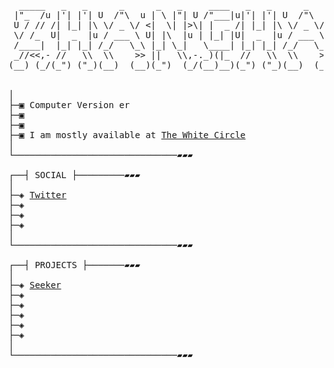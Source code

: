<pre>


  _____   _   _      _      _   _     ____   _   _      _      __   __ 
 |"_  /u |'| |'| U  /"\  u | \ |"| U /"___|u|'| |'| U  /"\  u  \ \ / / 
 U / // /| |_| |\ \/ _ \/ <|  \| |>\| |  _ /| |_| |\ \/ _ \/    \ V /  
 \/ /_  U|  _  |u / ___ \ U| |\  |u | |_| |U|  _  |u / ___ \   U_|"|_u 
 /____|  |_| |_| /_/   \_\ |_| \_|   \____| |_| |_| /_/   \_\    |_|   
 _//<<,- //   \\  \\    >> ||   \\,-._)(|_  //   \\  \\    >>.-,//|(_  
(__) (_/(_") ("_)(__)  (__)(_")  (_/(__)__)(_") ("_)(__)  (__)\_) (__) 


│
├─▣ Computer Version er
├─▣ 
├─▣ 
├─▣ I am mostly available at <a href="https://com/">The White Circle</a>
│
└───────────────────────────────▰▰▰

┌──┤ SOCIAL ├─────────▰▰▰
│
├─◈ <a href="https://twitter.com/no">Twitter</a>
├─◈ 
├─◈ 
├─◈ 
│
└───────────────────────────────▰▰▰

┌──┤ PROJECTS ├───────▰▰▰
│
├─◈ <a href="https://github.com/thewhiteh4t/no">Seeker</a>
├─◈
├─◈
├─◈ 
├─◈ 
├─◈ 
│
└───────────────────────────────▰▰▰
</pre>


